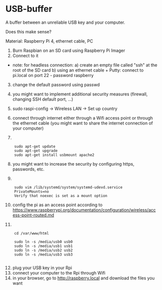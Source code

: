 # USB-buffer
A buffer between an unreliable USB key and your computer.

Does this make sense?

Material: Raspberry Pi 4, ethernet cable, PC

1. Burn Raspbian on an SD card using Raspberry Pi Imager
2. Connect to it 
 - note: for headless connection: 
 a) create an empty file called "ssh" at the root of the SD card
 b) using an ethernet cable + Putty: connect to pi.local on port 22 - password raspberry
3. change the default password using passwd
4. you might want to implement additional security measures (firewall, changing SSH default port, ...)
5. sudo raspi-config -> Wireless LAN -> Set up country
6. connect through internet either through a Wifi access point or through the ethernet cable (you might want to share the internet connection of your computer)

7.
````
    sudo apt-get update
    sudo apt-get upgrade
    sudo apt-get install usbmount apache2
````
8. you might want to increase the security by configuring https, passwords, etc.

9.
````
    sudo vim /lib/systemd/system/systemd-udevd.service
    PrivateMounts=no
    Verify that noexec is set as a mount option
````

10. config the pi as an access point according to https://www.raspberrypi.org/documentation/configuration/wireless/access-point-routed.md

11.
````
    cd /var/www/html
    
    sudo ln -s /media/usb0 usb0
    sudo ln -s /media/usb1 usb1
    sudo ln -s /media/usb2 usb2
    sudo ln -s /media/usb3 usb3
    
````

12. plug your USB key in your Rpi
13. connect your computer to the Rpi through Wifi
14. in your browser, go to http://raspberry.local and download the files you want
